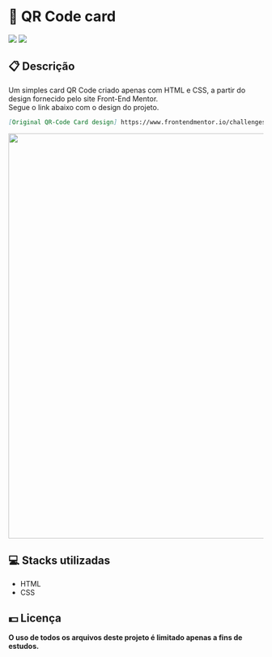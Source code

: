 <h1>📱 QR Code card</h1>
<div class="badges">
  <img src="https://img.shields.io/badge/html5-%23E34F26.svg?style=for-the-badge&logo=html5&logoColor=white">
  <img src="https://img.shields.io/badge/css3-%231572B6.svg?style=for-the-badge&logo=css3&logoColor=white">
</div>
<h2>📋 Descrição</h2>
<p>
    Um simples card QR Code criado apenas com HTML e CSS, a partir do design fornecido pelo site Front-End Mentor.
    <br>Segue o link abaixo com o design do projeto.
</p>

```md
[Original QR-Code Card design] https://www.frontendmentor.io/challenges/qr-code-component-iux_sIO_H
```
<img width="800px" src="https://user-images.githubusercontent.com/105606295/193434192-b54cde5a-cd73-4970-b97c-40a98ff8b20a.png">

<h2> 💻 Stacks utilizadas</h2>
<ul>
  <li>HTML</li>
  <li>CSS</li>
</ul>
<h2> 💵 Licença</h2>
<p><b>O uso de todos os arquivos deste projeto é limitado apenas a fins de estudos.<b></p>
